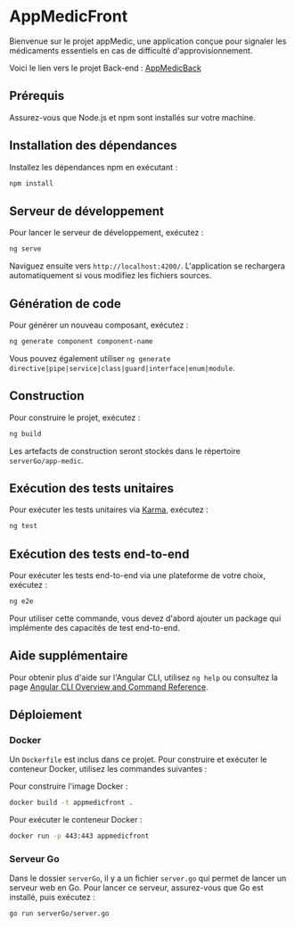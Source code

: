 # AppMedicFront

Bienvenue sur le projet appMedic, une application conçue pour signaler les médicaments essentiels en cas de difficulté d'approvisionnement.

Voici le lien vers le projet Back-end : [AppMedicBack](https://github.com/paulpp78/appMedicBack)

## Prérequis

Assurez-vous que Node.js et npm sont installés sur votre machine.

## Installation des dépendances

Installez les dépendances npm en exécutant :

```bash
npm install
```

## Serveur de développement

Pour lancer le serveur de développement, exécutez :

```bash
ng serve
```

Naviguez ensuite vers `http://localhost:4200/`. L'application se rechargera automatiquement si vous modifiez les fichiers sources.

## Génération de code

Pour générer un nouveau composant, exécutez :

```bash
ng generate component component-name
```

Vous pouvez également utiliser `ng generate directive|pipe|service|class|guard|interface|enum|module`.

## Construction

Pour construire le projet, exécutez :

```bash
ng build
```

Les artefacts de construction seront stockés dans le répertoire `serverGo/app-medic`.

## Exécution des tests unitaires

Pour exécuter les tests unitaires via [Karma](https://karma-runner.github.io), exécutez :

```bash
ng test
```

## Exécution des tests end-to-end

Pour exécuter les tests end-to-end via une plateforme de votre choix, exécutez :

```bash
ng e2e
```

Pour utiliser cette commande, vous devez d'abord ajouter un package qui implémente des capacités de test end-to-end.

## Aide supplémentaire

Pour obtenir plus d'aide sur l'Angular CLI, utilisez `ng help` ou consultez la page [Angular CLI Overview and Command Reference](https://angular.io/cli).

## Déploiement

### Docker

Un `Dockerfile` est inclus dans ce projet. Pour construire et exécuter le conteneur Docker, utilisez les commandes suivantes :

Pour construire l'image Docker :

```bash
docker build -t appmedicfront .
```

Pour exécuter le conteneur Docker :

```bash
docker run -p 443:443 appmedicfront
```

### Serveur Go

Dans le dossier `serverGo`, il y a un fichier `server.go` qui permet de lancer un serveur web en Go. Pour lancer ce serveur, assurez-vous que Go est installé, puis exécutez :

```bash
go run serverGo/server.go
```
